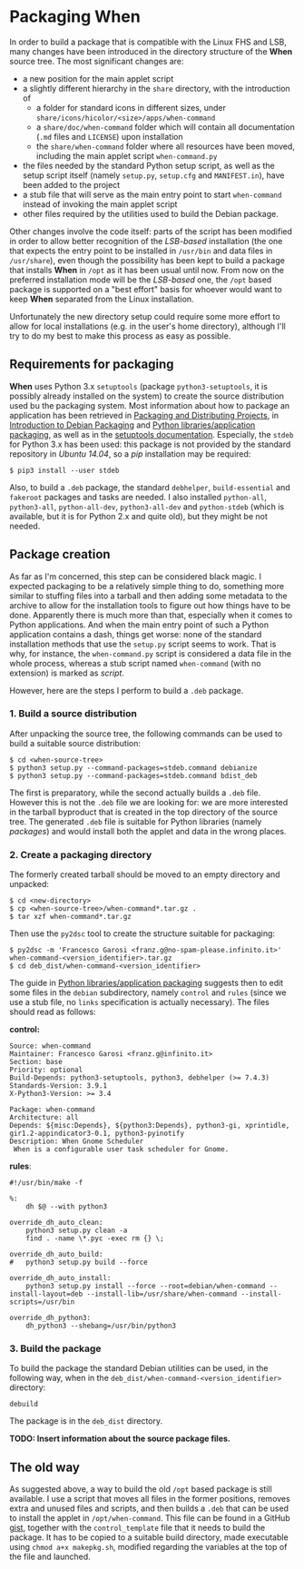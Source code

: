 # Packaging When

In order to build a package that is compatible with the Linux FHS and LSB, many changes have been introduced in the directory structure of the **When** source tree. The most significant changes are:

* a new position for the main applet script
* a slightly different hierarchy in the `share` directory, with the introduction of
  - a folder for standard icons in different sizes, under `share/icons/hicolor/<size>/apps/when-command`
  - a `share/doc/when-command` folder which will contain all documentation (`.md` files and `LICENSE`) upon installation
  - the `share/when-command` folder where all resources have been moved, including the main applet script `when-command.py`
* the files needed by the standard Python setup script, as well as the setup script itself (namely `setup.py`, `setup.cfg` and `MANIFEST.in`), have been added to the project
* a stub file that will serve as the main entry point to start `when-command` instead of invoking the main applet script
* other files required by the utilities used to build the Debian package.

Other changes involve the code itself: parts of the script has been modified in order to allow better recognition of the *LSB-based* installation (the one that expects the entry point to be installed in `/usr/bin` and data files in `/usr/share`), even though the possibility has been kept to build a package that installs **When** in `/opt` as it has been usual until now. From now on the preferred installation mode will be the *LSB-based* one, the `/opt` based package is supported on a "best effort" basis for whoever would want to keep **When** separated from the Linux installation.

Unfortunately the new directory setup could require some more effort to allow for local installations (e.g. in the user's home directory), although I'll try to do my best to make this process as easy as possible.


## Requirements for packaging

**When** uses Python 3.x `setuptools` (package `python3-setuptools`, it is possibly already installed on the system) to create the source distribution used bu the packaging system. Most information about how to package an application has been retrieved in [Packaging and Distributing Projects](http://python-packaging-user-guide.readthedocs.org/en/latest/distributing/), in [Introduction to Debian Packaging](https://wiki.debian.org/IntroDebianPackaging) and [Python libraries/application packaging](https://wiki.debian.org/Python/Packaging), as well as in the [setuptools documentation](http://pythonhosted.org/setuptools/). Especially, the `stdeb` for Python 3.x has been used: this package is not provided by the standard repository in *Ubuntu 14.04*, so a *pip* installation may be required:

```
$ pip3 install --user stdeb
```

Also, to build a `.deb` package, the standard `debhelper`, `build-essential` and `fakeroot` packages and tasks are needed. I also installed `python-all`, `python3-all`, `python-all-dev`, `python3-all-dev` and `python-stdeb` (which is available, but it is for Python 2.x and quite old), but they might be not needed.


## Package creation

As far as I'm concerned, this step can be considered black magic. I expected packaging to be a relatively simple thing to do, something more similar to stuffing files into a tarball and then adding some metadata to the archive to allow for the installation tools to figure out how things have to be done. Apparently there is much more than that, especially when it comes to Python applications. And when the main entry point of such a Python application contains a dash, things get worse: none of the standard installation methods that use the `setup.py` script seems to work. That is why, for instance, the `when-command.py` script is considered  a data file in the whole process, whereas a stub script named `when-command` (with no extension) is marked as *script*.

However, here are the steps I perform to build a `.deb` package.

### 1. Build a source distribution

After unpacking the source tree, the following commands can be used to build a suitable source distribution:

```
$ cd <when-source-tree>
$ python3 setup.py --command-packages=stdeb.command debianize
$ python3 setup.py --command-packages=stdeb.command bdist_deb
```

The first is preparatory, while the second actually builds a `.deb` file. However this is not the `.deb` file we are looking for: we are more interested in the tarball byproduct that is created in the top directory of the source tree. The generated `.deb` file is suitable for Python libraries (namely *packages*) and would install both the applet and data in the wrong places.

### 2. Create a packaging directory

The formerly created tarball should be moved to an empty directory and unpacked:

```
$ cd <new-directory>
$ cp <when-source-tree>/when-command*.tar.gz .
$ tar xzf when-command*.tar.gz
```

Then use the `py2dsc` tool to create the structure suitable for packaging:

```
$ py2dsc -m 'Francesco Garosi <franz.g@no-spam-please.infinito.it>' when-command-<version_identifier>.tar.gz
$ cd deb_dist/when-command-<version_identifier>
```

The guide in [Python libraries/application packaging](https://wiki.debian.org/Python/Packaging) suggests then to edit some files in the `debian` subdirectory, namely `control` and `rules` (since we use a stub file, no `links` specification is actually necessary). The files should read as follows:

**control:**
```
Source: when-command
Maintainer: Francesco Garosi <franz.g@infinito.it>
Section: base
Priority: optional
Build-Depends: python3-setuptools, python3, debhelper (>= 7.4.3)
Standards-Version: 3.9.1
X-Python3-Version: >= 3.4

Package: when-command
Architecture: all
Depends: ${misc:Depends}, ${python3:Depends}, python3-gi, xprintidle, gir1.2-appindicator3-0.1, python3-pyinotify
Description: When Gnome Scheduler
 When is a configurable user task scheduler for Gnome.
```

**rules**:
```
#!/usr/bin/make -f

%:
	dh $@ --with python3

override_dh_auto_clean:
	python3 setup.py clean -a
	find . -name \*.pyc -exec rm {} \;

override_dh_auto_build:
#	python3 setup.py build --force

override_dh_auto_install:
	python3 setup.py install --force --root=debian/when-command --install-layout=deb --install-lib=/usr/share/when-command --install-scripts=/usr/bin

override_dh_python3:
	dh_python3 --shebang=/usr/bin/python3
```

### 3. Build the package

To build the package the standard Debian utilities can be used, in the following way, when in the `deb_dist/when-command-<version_identifier>` directory:

```
debuild
```

The package is in the `deb_dist` directory.

**TODO: Insert information about the source package files.**


## The old way

As suggested above, a way to build the old `/opt` based package is still available. I use a script that moves all files in the former positions, removes extra and unused files and scripts, and then builds a `.deb` that can be used to install the applet in `/opt/when-command`. This file can be found in a GitHub [gist](https://gist.github.com/almostearthling/009fbbe27ea5ca921452), together with the `control_template` file that it needs to build the package. It has to be copied to a suitable build directory, made executable using `chmod a+x makepkg.sh`, modified regarding the variables at the top of the file and launched.
